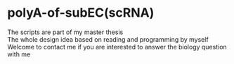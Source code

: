 # polyA-of-subEC(scRNA)
The scripts are part of my master thesis\
The whole design idea based on reading and programming by myself\
Welcome to contact me if you are interested to answer the biology question with me
